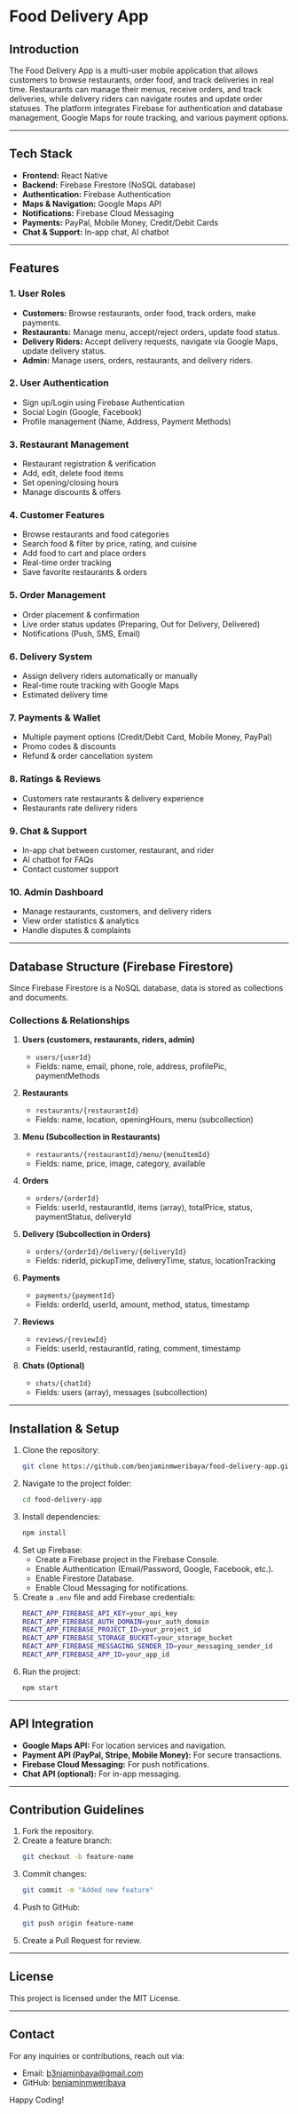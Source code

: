 # Food Delivery App

## Introduction
The Food Delivery App is a multi-user mobile application that allows customers to browse restaurants, order food, and track deliveries in real time. Restaurants can manage their menus, receive orders, and track deliveries, while delivery riders can navigate routes and update order statuses. The platform integrates Firebase for authentication and database management, Google Maps for route tracking, and various payment options.

---

## Tech Stack
- **Frontend:** React Native
- **Backend:** Firebase Firestore (NoSQL database)
- **Authentication:** Firebase Authentication
- **Maps & Navigation:** Google Maps API
- **Notifications:** Firebase Cloud Messaging
- **Payments:** PayPal, Mobile Money, Credit/Debit Cards
- **Chat & Support:** In-app chat, AI chatbot

---

## Features
### **1. User Roles**
- **Customers:** Browse restaurants, order food, track orders, make payments.
- **Restaurants:** Manage menu, accept/reject orders, update food status.
- **Delivery Riders:** Accept delivery requests, navigate via Google Maps, update delivery status.
- **Admin:** Manage users, orders, restaurants, and delivery riders.

### **2. User Authentication**
- Sign up/Login using Firebase Authentication
- Social Login (Google, Facebook)
- Profile management (Name, Address, Payment Methods)

### **3. Restaurant Management**
- Restaurant registration & verification
- Add, edit, delete food items
- Set opening/closing hours
- Manage discounts & offers

### **4. Customer Features**
- Browse restaurants and food categories
- Search food & filter by price, rating, and cuisine
- Add food to cart and place orders
- Real-time order tracking
- Save favorite restaurants & orders

### **5. Order Management**
- Order placement & confirmation
- Live order status updates (Preparing, Out for Delivery, Delivered)
- Notifications (Push, SMS, Email)

### **6. Delivery System**
- Assign delivery riders automatically or manually
- Real-time route tracking with Google Maps
- Estimated delivery time

### **7. Payments & Wallet**
- Multiple payment options (Credit/Debit Card, Mobile Money, PayPal)
- Promo codes & discounts
- Refund & order cancellation system

### **8. Ratings & Reviews**
- Customers rate restaurants & delivery experience
- Restaurants rate delivery riders

### **9. Chat & Support**
- In-app chat between customer, restaurant, and rider
- AI chatbot for FAQs
- Contact customer support

### **10. Admin Dashboard**
- Manage restaurants, customers, and delivery riders
- View order statistics & analytics
- Handle disputes & complaints

---

## Database Structure (Firebase Firestore)
Since Firebase Firestore is a NoSQL database, data is stored as collections and documents.

### **Collections & Relationships**
1. **Users (customers, restaurants, riders, admin)**
   - `users/{userId}`
   - Fields: name, email, phone, role, address, profilePic, paymentMethods

2. **Restaurants**
   - `restaurants/{restaurantId}`
   - Fields: name, location, openingHours, menu (subcollection)

3. **Menu (Subcollection in Restaurants)**
   - `restaurants/{restaurantId}/menu/{menuItemId}`
   - Fields: name, price, image, category, available

4. **Orders**
   - `orders/{orderId}`
   - Fields: userId, restaurantId, items (array), totalPrice, status, paymentStatus, deliveryId

5. **Delivery (Subcollection in Orders)**
   - `orders/{orderId}/delivery/{deliveryId}`
   - Fields: riderId, pickupTime, deliveryTime, status, locationTracking

6. **Payments**
   - `payments/{paymentId}`
   - Fields: orderId, userId, amount, method, status, timestamp

7. **Reviews**
   - `reviews/{reviewId}`
   - Fields: userId, restaurantId, rating, comment, timestamp

8. **Chats (Optional)**
   - `chats/{chatId}`
   - Fields: users (array), messages (subcollection)

---

## Installation & Setup
1. Clone the repository:
   ```sh
   git clone https://github.com/benjaminmweribaya/food-delivery-app.git
   ```
2. Navigate to the project folder:
   ```sh
   cd food-delivery-app
   ```
3. Install dependencies:
   ```sh
   npm install
   ```
4. Set up Firebase:
   - Create a Firebase project in the Firebase Console.
   - Enable Authentication (Email/Password, Google, Facebook, etc.).
   - Enable Firestore Database.
   - Enable Cloud Messaging for notifications.
5. Create a `.env` file and add Firebase credentials:
   ```sh
   REACT_APP_FIREBASE_API_KEY=your_api_key
   REACT_APP_FIREBASE_AUTH_DOMAIN=your_auth_domain
   REACT_APP_FIREBASE_PROJECT_ID=your_project_id
   REACT_APP_FIREBASE_STORAGE_BUCKET=your_storage_bucket
   REACT_APP_FIREBASE_MESSAGING_SENDER_ID=your_messaging_sender_id
   REACT_APP_FIREBASE_APP_ID=your_app_id
   ```
6. Run the project:
   ```sh
   npm start
   ```

---

## API Integration
- **Google Maps API:** For location services and navigation.
- **Payment API (PayPal, Stripe, Mobile Money):** For secure transactions.
- **Firebase Cloud Messaging:** For push notifications.
- **Chat API (optional):** For in-app messaging.

---

## Contribution Guidelines
1. Fork the repository.
2. Create a feature branch:
   ```sh
   git checkout -b feature-name
   ```
3. Commit changes:
   ```sh
   git commit -m "Added new feature"
   ```
4. Push to GitHub:
   ```sh
   git push origin feature-name
   ```
5. Create a Pull Request for review.

---

## License
This project is licensed under the MIT License.

---

## Contact
For any inquiries or contributions, reach out via:
- Email: b3njaminbaya@gmail.com
- GitHub: [benjaminmweribaya](https://github.com/benjaminmweribaya)

Happy Coding!

